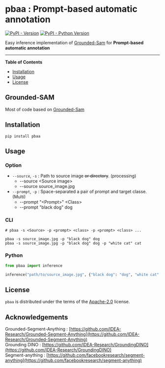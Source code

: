 # pbaa : Prompt-based automatic annotation

[![PyPI - Version](https://img.shields.io/pypi/v/pbaa.svg)](https://pypi.org/project/pbaa)
[![PyPI - Python Version](https://img.shields.io/pypi/pyversions/pbaa.svg)](https://pypi.org/project/pbaa)

Easy inference implementation of [Grounded-Sam](https://github.com/IDEA-Research/Grounded-Segment-Anything) for
**Prompt-based automatic annotation**

-----

**Table of Contents**

- [Installation](#installation)
- [Usage](#Usage)
- [License](#license)

## Grounded-SAM

Most of code based on [Grounded-Sam](https://github.com/IDEA-Research/Grounded-Segment-Anything)

## Installation

```console
pip install pbaa
```

## Usage

### Option

* `--source`, `-s` : Path to source image ~~or directory~~. (processing)
    * --source \<Source image>
    * --source source_image.jpg
* `--prompt`, `-p` : Space-separated a pair of prompt and target classe. (Multi)
  * --prompt \"\<Prompt>" \<Class>
  * --prompt "black dog" dog

### CLI

```console
# pbaa -s <Source> -p <prompt> <class> -p <prompt> <class> ...

pbaa -s source_image.jpg -p "black dog" dog
pbaa -s source_image.jpg -p "black dog" dog -p "white cat" cat
```

### Python

```python
from pbaa import inference

inference("path/to/source_image.jpg", {"black dog": "dog", "white cat": "cat"})
```

## License

`pbaa` is distributed under the terms of the [Apache-2.0](https://spdx.org/licenses/Apache-2.0.html) license.

## Acknowledgements
Grounded-Segment-Anything : [https://github.com/IDEA-Research/Grounded-Segment-Anything](https://github.com/IDEA-Research/Grounded-Segment-Anything)  
Grounding DINO : [https://github.com/IDEA-Research/GroundingDINO](https://github.com/IDEA-Research/GroundingDINO)  
Segment-anything : [https://github.com/facebookresearch/segment-anything](https://github.com/facebookresearch/segment-anything)  
